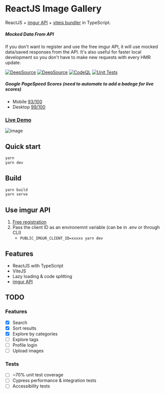 # ReactJS Image Gallery

ReactJS + [imgur API](https://imgur.com/) + [vitejs bundler](https://github.com/vitejs/vite) in TypeScript.

##### Mocked Data From API

If you don't want to register and use the free imgur API, it will use mocked data/saved responses from the API. It's also useful for faster local development so you don't have to make new requests with every HMR update.

[![DeepSource](https://deepsource.io/gh/NazimHAli/react-image-gallery.svg/?label=active+issues&show_trend=true&token=aO_Hx9m4iDxMopueaxAigoGd)](https://deepsource.io/gh/NazimHAli/react-image-gallery)
[![DeepSource](https://deepsource.io/gh/NazimHAli/react-image-gallery.svg/?label=resolved+issues&show_trend=true&token=aO_Hx9m4iDxMopueaxAigoGd)](https://deepsource.io/gh/NazimHAli/react-image-gallery)
[![CodeQL](https://github.com/NazimHAli/react-image-gallery/actions/workflows/codeql-analysis.yml/badge.svg?branch=master)](https://github.com/NazimHAli/react-image-gallery/actions/workflows/codeql-analysis.yml)
[![Unit Tests](https://github.com/NazimHAli/react-image-gallery/actions/workflows/unit-tests.yml/badge.svg)](https://github.com/NazimHAli/react-image-gallery/actions/workflows/unit-tests.yml)

##### Google PageSpeed Scores (need to automate to add a badege for live scores)

- Mobile [93/100](https://developers.google.com/speed/pagespeed/insights/?url=https%3A%2F%2Freact-image-gallery-master.vercel.app%2F&tab=mobile)
- Desktop [99/100](https://developers.google.com/speed/pagespeed/insights/?url=https%3A%2F%2Freact-image-gallery-master.vercel.app%2F&tab=desktop)

### [Live Demo](https://react-image-gallery-master.vercel.app/)

![image](https://user-images.githubusercontent.com/26750288/137044824-b6e36bdd-c04f-4c7e-b999-db78740e21ef.png)

## Quick start

```bash
yarn
yarn dev
```

## Build

```bash
yarn build
yarn serve
```

## Use imgur API

1. [Free registration](https://api.imgur.com/oauth2/addclient)
2. Pass the client ID as an environemnt variable (can be in .env or through CLI)
   - `PUBLIC_IMGUR_CLIENT_ID=xxxxx yarn dev`

## Features

- ReactJS with TypeScript
- ViteJS
- Lazy loading & code splitting
- [imgur API](https://api.imgur.com/)

## TODO

### Features

- [x] Search
- [x] Sort results
- [x] Explore by categories
- [ ] Explore tags
- [ ] Profile login
- [ ] Upload images

### Tests

- [ ] ~70% unit test coverage
- [ ] Cypress performance & integration tests
- [ ] Accessibility tests
